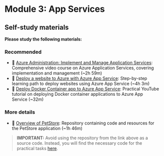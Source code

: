 # Module 3: App Services

## Self-study materials

**Please study the following materials:**

### Recommended

- 🎥 [Azure Administration: Implement and Manage Application Services](https://www.linkedin.com/learning/azure-administration-implement-and-manage-application-services-21716665): Comprehensive video course on Azure Application Services, covering implementation and management (~2h 59m)
- 📄 [Deploy a website to Azure with Azure App Service](https://docs.microsoft.com/en-us/learn/paths/deploy-a-website-with-azure-app-service/): Step-by-step learning path to deploy websites using Azure App Service (~4h 3m)
- 🎥 [Deploy Docker Container app to Azure App Service](https://www.youtube.com/watch?v=voieMVB3OzY): Practical YouTube tutorial on deploying Docker container applications to Azure App Service (~32m)

### More details

- 🔧 [Overview of PetStore](https://github.com/chtrembl/azure-cloud/tree/main/petstore): Repository containing code and resources for the PetStore application (~1h 46m)

>**IMPORTANT:** Avoid using the repository from the link above as a source code. Instead, you will find the necessary code for the practical tasks [here](../../../petstore).
